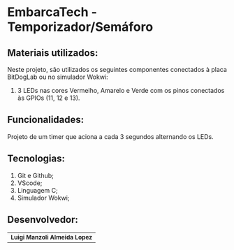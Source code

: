 # EmbarcaTech - Temporizador/Semáforo

## Materiais utilizados:

Neste projeto, são utilizados os seguintes componentes conectados à placa BitDogLab ou no simulador Wokwi:
1) 3 LEDs nas cores Vermelho, Amarelo e Verde com os pinos conectados às GPIOs (11, 12 e 13).

## Funcionalidades:

Projeto de um timer que aciona a cada 3 segundos alternando os LEDs.

## Tecnologias:

1. Git e Github;
2. VScode;
3. Linguagem C;
4. Simulador Wokwi;

## Desenvolvedor:
 
<table>
  <tr>
    <td align="center"> <sub><b> Luigi Manzoli Almeida Lopez </b></td>
    </tr>
</table>

